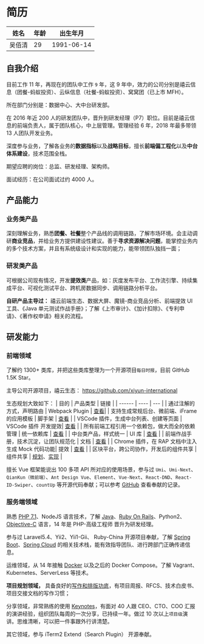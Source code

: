 # 简历

| 姓名   | 年龄 | 出生年月   |
| ------ | ---- | ---------- |
| 吴佰清 | 29   | 1991-06-14 |

## 自我介绍

目前工作 11 年，再现在的团队中工作 `9` 年，这 9 年中，效力的公司分别是禧云信息（团餐-蚂蚁投资）、云纵信息（社餐-蚂蚁投资）、窝窝团（已上市 MFH）。

所在部门分别是：数据中心、大中台研发部。

在 2016 年近 200 人的研发团队中，晋升到研发经理（P7）职位。目前是禧云信息的前端负责人，属于团队核心，中上层管理。管理经验 6 年，2018 年最多带领 13 人团队开发业务。

深度参与业务，了解各业务的**数据指标**以及**战略目标**，擅长**前端偏工程化**以及**中台体系建设**，技术范围全栈。

期望应聘的岗位：总监、研发经理、架构师。

面试经历：在公司面试过约 4000 人。

## 产品能力

### 业务类产品

深刻理解业务，熟悉**团餐、社餐**整个产品线的调用链路，了解市场环境。会主动调研**商业竞品**，并给业务方提供建设性建议。善于**寻求资源解决问题**，能掌控业务内的多个技术方案，并且有系统级设计和实现的能力，能带领团队独挡一面；

### 研发类产品

可根据公司现有情况，开发**提效类**产品，如：灰度发布平台、工作流引擎、持续集成平台、可视化测试平台、跨机房数据同步、调用链路分析平台。

**自研产品主导过：** 禧云前端生态、数据大屏、魔镜-商业竞品分析、前端提效 UI 工具、《Java 单元测试作战手册》；了解《上市审计》、《加计扣除》、《专利申请》、《著作权申请》相关的流程。

## 研发能力

### 前端领域

了解约 1300+ 类库，并把这些类库整理为一个开源项目`每日时报`，目前 GitHub 1.5K Star。

主导公司开源项目，禧云生态：
https://github.com/xiyun-international

生态规划大致如下：
| 目的 | 产品类型 | 链接 |
| ------ | ---- | --- |
| 通过注解的方式，声明路由 | Webpack Plugin | [查看](https://github.com/xiyun-international/vue-route-webpack-plugin)|
| 支持生成常规后台、微前端、iFrame 的应用模板 | 脚手架 | [查看](https://github.com/xiyun-international/antd-ui-template) |
| VSCode 插件，生成中台列表、创建等页面 | VSCode 插件 开发提效| [查看](https://github.com/xiyun-international/vscode-extends) |
| 所有前端工程引用一个依赖包，做大而全的依赖管理 | 统一依赖库 | [查看](https://github.com/xiyun-international/deps) |
| 中台类产品，样式统一 | UI 库 | [查看](https://github.com/xiyun-international/xy/tree/master/packages/ant-design-ui) |
| 前端作战手册，技术沉淀，让团队规范化 | 文档 | [查看](https://xiyun-international.github.io/standard/share.html) |
| Chrome 插件，在 RAP 文档中注入生成 Mock 代码功能| 提效 | [查看](https://github.com/xiyun-international/chrome-plugin) |
| 区块平台，跨公司协作，开发后的组件共享 | 组件共享 | [规划](https://github.com/xiyun-international/rfcs/tree/master/accepted/0002-block-platform-v1)、[实现](https://github.com/xiyun-international/block-display) |

擅长 Vue 框架能说出 100 多项 API 所对应的使用场景，参与过 `Umi`、`Umi-Next`、`QianKun（微前端）`、`Ant Design Vue`、`Element`、`Vue-Next`、`React-DND`、`React-ID-Swiper`、`countUp` 等开源代码奉献；可以参考 [GitHub](https://github.com/wubaiqing) 查看奉献的记录。

### 服务端领域
熟悉 [PHP 7.1](https://github.com/wubaiqing/meipin)、NodeJS 语言技术，了解 [Java](https://github.com/wubaiqing/java)、[Ruby On Rails](https://github.com/wubaiqing/mayitemai)、Python2、[Objective-C](https://github.com/wubaiqing/privilege/tree/master/privilege) 语言，14 年是 PHP-高级工程师 晋升为研发经理。

参与过 Laravel5.4、Yii2、Yii1-Gii、 Ruby-China 开源项目奉献，了解 [Spring Boot](https://github.com/wubaiqing/java/tree/master/source/spring-boot)、[Spring Cloud](https://github.com/wubaiqing/java/tree/master/source/spring-cloud) 的相关技术栈，能有效指导团队、进行跨部门正确传递信息。

运维领域，从 14 年接触 [Docker](https://github.com/wubaiqing/docker-shadowsocks-python) 以及之后的 Docker Compose。了解 Vagrant、Kubernetes、ServerLess 等技术。

**项目规划领域，** 具备良好的[写作和排版功底](https://xiyun-international.github.io/java-unit-docs/04-complex/01-optimize)，有项目周报、RFCS、技术白皮书、项目交接文档的写作习惯；

分享领域，非常熟练的使用 [Keynotes](http://note.youdao.com/noteshare?id=33985951c21d2d2898c8190412dc1219)，有面对 40 人跟 CEO、CTO、COO 汇报的演讲经验，组织团队每周的一次分享，已持续一年。做过 10 次以上`项目级`演讲。思维清晰，可以把一件事跟外行讲清楚。

其它领域，参与 iTerm2 Extend（Search Plugin） 开源奉献。
